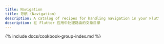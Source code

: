 ```yaml
---
title: Navigation
title: 导航 (Navigation)
description: A catalog of recipes for handling navigation in your Flutter app.
description: 在 Flutter 应用中处理路由的文章目录
---
```


{% include docs/cookbook-group-index.md %}
